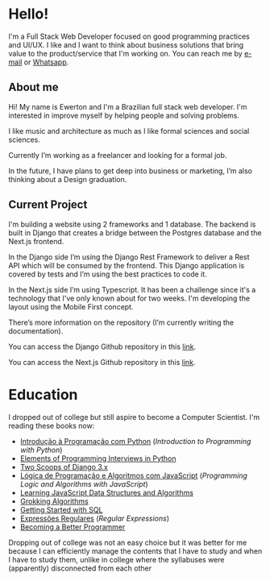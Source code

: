 # Hello!

I'm a Full Stack Web Developer focused on good programming practices and UI/UX. I like and I want to think about business solutions that bring value to the product/service that I'm working on. You can reach me by [e-mail][email] or [Whatsapp][whatsapp].

## About me

Hi! My name is Ewerton and I'm a Brazilian full stack web developer. I'm interested in improve myself by helping people and solving problems. 

I like music and architecture as much as I like formal sciences and social sciences.

Currently I’m working as a freelancer and looking for a formal job.

In the future, I have plans to get deep into business or marketing, I’m also thinking about a Design graduation.

## Current Project

I'm building a website using 2 frameworks and 1 database. The backend is built in Django that creates a bridge between the Postgres database and the Next.js frontend.

In the Django side I’m using the Django Rest Framework to deliver a Rest API which will be consumed by the frontend. This Django application is covered by tests and I’m using the best practices to code it.

In the Next.js side I’m using Typescript. It has been a challenge since it's a technology that I've only known about for two weeks. I'm developing the layout using the Mobile First concept.

There’s more information on the repository (I’m currently writing the documentation).

You can access the Django Github repository in this [link][repo-server].

You can access the Next.js Github repository in this [link][repo-web].


# Education

I dropped out of college but still aspire to become a Computer Scientist. I'm reading
these books now:

- [Introdução à Programação com Python][python-book-1]
  (*Introduction to Programming with Python*)
- [Elements of Programming Interviews in Python][python-book-2]
- [Two Scoops of Django 3.x][django-book-1]
- [Lógica de Programação e Algoritmos com JavaScript][javascript-book-1]
  (*Programming Logic and Algorithms with JavaScript*)
- [Learning JavaScript Data Structures and Algorithms][javascript-book-2]
- [Grokking Algorithms][algorithms-book-1]
- [Getting Started with SQL][sql-book-1]
- [Expressões Regulares][regex-book-1]
  (*Regular Expressions*)
- [Becoming a Better Programmer][programming-book-1]


Dropping out of college was not an easy choice but it was better for me because I can efficiently manage the contents that I have to study and when I have to study them, unlike in college where the syllabuses were (apparently) disconnected from each other

[email]: mailto:ewerton12freitas@gmail.com
[whatsapp]: https://wa.me/5584988633633

[python-book-1]: https://a.co/d/fXOLCsJ
[python-book-2]: https://a.co/d/fHX5h4A
[django-book-1]: https://www.feldroy.com/books/two-scoops-of-django-3-x
[javascript-book-1]: https://a.co/d/1obfWad
[javascript-book-2]: https://a.co/d/bc5wUyl
[algorithms-book-1]: https://a.co/d/32bcRlj
[sql-book-1]: https://a.co/d/eh60QZn
[regex-book-1]: https://a.co/d/1gV0ipj
[programming-book-1]: https://a.co/d/4AlwwT1

[repo-web]: https://github.com/Ewerton12F/test-website
[repo-server]: https://github.com/Ewerton12F/teste-server
